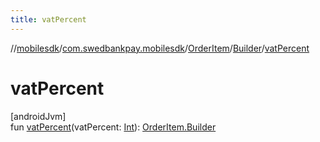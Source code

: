 ```yaml
---
title: vatPercent
---
```

//[mobilesdk](../../../../index.html)/[com.swedbankpay.mobilesdk](../../index.html)/[OrderItem](../index.html)/[Builder](index.html)/[vatPercent](vat-percent.html)



# vatPercent



[androidJvm]\
fun [vatPercent](vat-percent.html)(vatPercent: [Int](https://kotlinlang.org/api/latest/jvm/stdlib/kotlin/-int/index.html)): [OrderItem.Builder](index.html)




